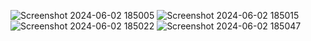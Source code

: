 ![Screenshot 2024-06-02 185005](https://github.com/andiharun29/Exe2_20220140099_Andi-Harun-Al-Rasyid/assets/127277281/c54e385c-f0a7-4006-9604-6df61c01e0b3)
![Screenshot 2024-06-02 185015](https://github.com/andiharun29/Exe2_20220140099_Andi-Harun-Al-Rasyid/assets/127277281/3f48f81c-ee43-4bc1-9c0d-d1a3eb97977a)
![Screenshot 2024-06-02 185022](https://github.com/andiharun29/Exe2_20220140099_Andi-Harun-Al-Rasyid/assets/127277281/aab47992-11fb-4a63-aec5-104a210f4447)
![Screenshot 2024-06-02 185047](https://github.com/andiharun29/Exe2_20220140099_Andi-Harun-Al-Rasyid/assets/127277281/c1614b03-c134-4bff-88f2-71a12bd36868)
